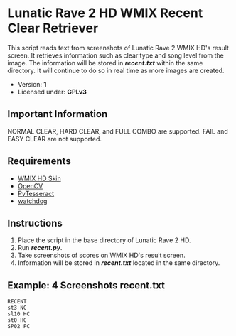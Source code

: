 # Lunatic Rave 2 HD WMIX Recent Clear Retriever

This script reads text from screenshots of Lunatic Rave 2 WMIX HD's result screen. It retrieves information such as clear type and song level from the image. The information will be stored in **_recent.txt_** within the same directory. It will continue to do so in real time as more images are created.

- Version: **1**
- Licensed under: **GPLv3**

## Important Information
NORMAL CLEAR, HARD CLEAR, and FULL COMBO are supported. FAIL and EASY CLEAR are not supported.

## Requirements
- [WMIX HD Skin](https://onedrive.live.com/?authkey=%21AJDT%5FQWX9IJttnU&id=E92E2372413C5A12%21387&cid=E92E2372413C5A12)
- [OpenCV](https://pypi.org/project/opencv-python/)
- [PyTesseract](https://pypi.org/project/pytesseract/)
- [watchdog](https://pypi.org/project/watchdog/)

## Instructions
1) Place the script in the base directory of Lunatic Rave 2 HD.
2) Run **_recent.py_**.
3) Take screenshots of scores on WMIX HD's result screen.
4) Information will be stored in **_recent.txt_** located in the same directory.

## Example: 4 Screenshots recent.txt 
```
RECENT
st3 NC
sl10 HC
st0 HC
SP02 FC
```
